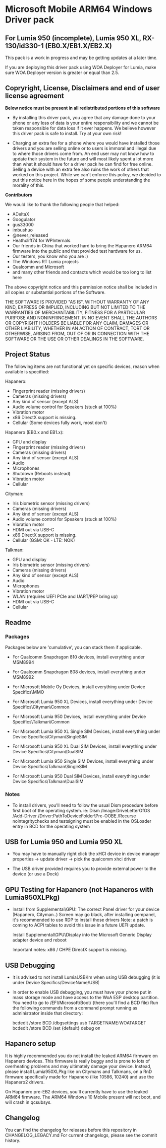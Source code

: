 # Microsoft Mobile ARM64 Windows Driver pack
## For Lumia 950 (incomplete), Lumia 950 XL, RX-130/id330-1 (EB0.X/EB1.X/EB2.X)

This pack is a work in progress and may be getting updates at a later time.

If you are deploying this driver pack using WOA Deployer for Lumia, make sure WOA Deployer version is greater or equal than 2.5.

## Copryright, License, Disclaimers and end of user license agreement

**Below notice must be present in all redistributed portions of this software**

- By installing this driver pack, you agree that any damage done to your phone or any loss of data is your entire responsibility and we cannot be taken responsible for data loss if it ever happens. We believe however this driver pack is safe to install. Try at your own risk!

- Charging an extra fee for a phone where you would have installed those drivers and you are selling online or to users is immoral and illegal due to where those drivers come from. An end user may not know how to update their system in the future and will most likely spent a lot more than what it should have for a driver pack he can find for free online. Selling a device with an extra fee also ruins the work of others that worked on this project. While we can't enforce this policy, we decided to put this notice here in the hopes of some people understanding the morality of this.

**Contributors**

We would like to thank the following people that helped:

- ADeltaX
- Googulator
- gus33000
- imbushuo
- @never_released
- Heathcliff74 for WPInternals
- Our friends in China that worked hard to bring the Hapanero ARM64 firmware into the public
  and that provided test hardware for us.
- Our testers, you know who you are :)
- The Windows RT Lumia projects
- Qualcomm and Microsoft
- and many other friends and contacts which would be too long to list here

The above copyright notice and this permission notice shall be included in all
copies or substantial portions of the Software.

THE SOFTWARE IS PROVIDED "AS IS", WITHOUT WARRANTY OF ANY KIND, EXPRESS OR
IMPLIED, INCLUDING BUT NOT LIMITED TO THE WARRANTIES OF MERCHANTABILITY,
FITNESS FOR A PARTICULAR PURPOSE AND NONINFRINGEMENT. IN NO EVENT SHALL THE
AUTHORS OR COPYRIGHT HOLDERS BE LIABLE FOR ANY CLAIM, DAMAGES OR OTHER
LIABILITY, WHETHER IN AN ACTION OF CONTRACT, TORT OR OTHERWISE, ARISING FROM,
OUT OF OR IN CONNECTION WITH THE SOFTWARE OR THE USE OR OTHER DEALINGS IN THE
SOFTWARE.

## Project Status

The following items are not functional yet on specific devices, reason when available is specified:

Hapanero:

- Fingerprint reader (missing drivers)
- Cameras (missing drivers)
- Any kind of sensor (except ALS)
- Audio volume control for Speakers (stuck at 100%)
- Vibration motor
- x86 DirectX support is missing.
- Cellular (Some devices fully work, most don't)

Hapanero (EB0.x and EB1.x):

- GPU and display
- Fingerprint reader (missing drivers)
- Cameras (missing drivers)
- Any kind of sensor (except ALS)
- Audio
- Microphones
- Shutdown (Reboots instead)
- Vibration motor
- Cellular

Cityman:

- Iris biometric sensor (missing drivers)
- Cameras (missing drivers)
- Any kind of sensor (except ALS)
- Audio volume control for Speakers (stuck at 100%)
- Vibration motor
- HDMI out via USB-C
- x86 DirectX support is missing.
- Cellular (GSM: OK - LTE: NOK)

Talkman:

- GPU and display
- Iris biometric sensor (missing drivers)
- Cameras (missing drivers)
- Any kind of sensor (except ALS)
- Audio
- Microphones
- Vibration motor
- WLAN (requires UEFI PCIe and UART/PEP bring up)
- HDMI out via USB-C
- Cellular

## Readme

### Packages

Packages below are 'cumulative', you can stack them if applicable.

- For Qualcomm Snapdragon 810 devices, install everything under MSM8994
- For Qualcomm Snapdragon 808 devices, install everything under MSM8992

- For Microsoft Mobile Oy Devices, install everything under Device Specifics\MMO

- For Microsoft Lumia 950 XL Devices, install everything under Device Specifics\Cityman\Common
- For Microsoft Lumia 950 Devices, install everything under Device Specifics\Talkman\Common

- For Microsoft Lumia 950 XL Single SIM Devices, install everything under Device Specifics\Cityman\SingleSIM
- For Microsoft Lumia 950 XL Dual SIM Devices, install everything under Device Specifics\Cityman\DualSIM

- For Microsoft Lumia 950 Single SIM Devices, install everything under Device Specifics\Talkman\SingleSIM
- For Microsoft Lumia 950 Dual SIM Devices, install everything under Device Specifics\Talkman\DualSIM

### Notes

- To install drivers, you'll need to follow the usual Dism procedure before first boot of the operating system.
  ie: Dism /Image:DriveLetterOfOS /Add-Driver /Driver:PathToDeviceFolder\Pre-OOBE /Recurse
  nointegritychecks and testsigning must be enabled in the OSLoader entry in BCD for the operating system

## USB for Lumia 950 and Lumia 950 XL

- You may have to manually right click the xHCI device in device manager
  properties -> update driver -> pick the qualcomm xhci driver

- The USB driver provided requires you to provide external power to the device (or use a Dock)

## GPU Testing for Hapanero (not Hapaneros with Lumia950XLPkg)

- Install from Supplemental\GPU:
  The correct Panel driver for your device (Hapanero, Cityman..)
  Screen may go black, after installing oempanel, it's recommended to use RDP to install those drivers
  Note: a patch is coming to ACPI tables to avoid this issue in a future UEFI update.

  Install Supplemental\GPU\Display into the Microsoft Generic Display adapter device and reboot

  Important notes:
  x86 / CHPE DirectX support is missing.

## USB Debugging

- It is advised to not install LumiaUSBKm when using USB debugging (it is under Device Specifics/DeviceName/USB)
- In order to enable USB debugging, you must have your phone put in mass storage mode and have access to the WoA ESP desktop
  partition.
  You need to go to /EFI/Microsoft/Boot/ (there you'll find a BCD file)
  Run the following commands from a command prompt running as administrator inside that directory:
  
  bcdedit /store BCD /dbgsettings usb TARGETNAME:WOATARGET
  bcdedit /store BCD /set {default} debug on

## Hapanero setup

It is highly recommended you do not install the leaked ARM64 firmware on Hapanero devices. This firmware is really buggy and is prone to lots of overheating problems and may ultimately damage your device.
Instead, please install Lumia950XLPkg like on Citymans and Talkmans, on a RnD firmware specifically made for Hapanero (like 10586, 10240) and use the Hapanero2 drivers.

On Hapanero pre-EB2 devices, you'll currently have to use the leaked ARM64 firmware. The ARM64 Windows 10 Mobile present will not boot, and will crash in qcsubsys.

## Changelog

You can find the changelog for releases before this repository in CHANGELOG_LEGACY.md
For current changelogs, please see the commit history.

